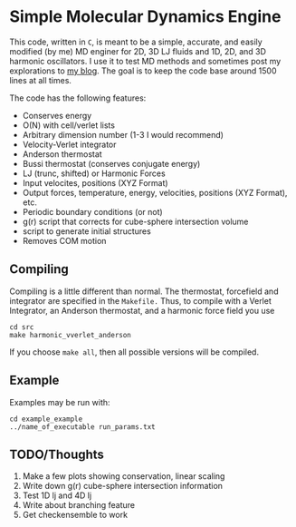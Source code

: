 Simple Molecular Dynamics Engine
=========================

This code, written in `C`, is meant to be a simple, accurate, and
easily modified (by me) MD enginer for 2D, 3D LJ fluids and 1D, 2D,
and 3D harmonic oscillators. I use it to test MD methods and sometimes
post my explorations to [my
blog](http://crowsandcats.blogspot.com). The goal is to keep the code
base around 1500 lines at all times.


The code has the following features:

* Conserves energy
* O(N) with cell/verlet lists
* Arbitrary dimension number (1-3 I would recommend)
* Velocity-Verlet integrator
* Anderson thermostat
* Bussi thermostat (conserves conjugate energy)
* LJ (trunc, shifted) or Harmonic Forces
* Input velocites, positions (XYZ Format)
* Output forces, temperature, energy, velocities, positions (XYZ Format), etc.
* Periodic boundary conditions (or not)
* g(r) script that corrects for cube-sphere intersection volume
* script to generate initial structures
* Removes COM motion


Compiling
-------------------------
Compiling is a little different
than normal. The thermostat, forcefield and integrator are specified
in the `Makefile.` Thus, to compile with a Verlet Integrator, an
Anderson thermostat, and a harmonic force field you use

    cd src
    make harmonic_vverlet_anderson

If you choose `make all`, then all possible versions will be compiled.

Example
-------------------------
Examples may be run with:

    cd example_example
    ../name_of_executable run_params.txt

TODO/Thoughts
-------------------------
1. Make a few plots showing conservation, linear scaling
2. Write down g(r) cube-sphere intersection information
3. Test 1D lj and 4D lj
4. Write about branching feature
5. Get checkensemble to work
